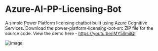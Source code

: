 # Azure-AI-PP-Licensing-Bot
A simple Power Platform licensing chatbot built using Azure Cognitive Services. Download the power-platform-licensing-bot-src ZIP file for the source code. View the demo here - https://youtu.be/iMY5IImilQI

![image](https://github.com/cathyxu99/Azure-AI-PP-Licensing-Bot/assets/61174355/81749d69-b7c9-48c7-85d0-fa178655ac68)
